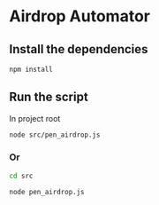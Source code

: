 # Airdrop Automator

## Install the dependencies

```bash
npm install
```

## Run the script

In project root

```bash
node src/pen_airdrop.js
```

### Or

```bash
cd src

node pen_airdrop.js
```
